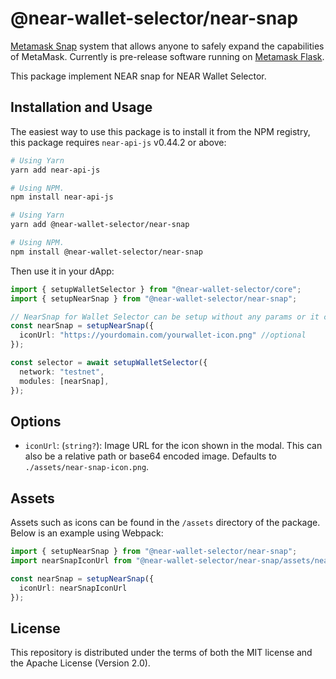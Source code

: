 # @near-wallet-selector/near-snap
[Metamask Snap](https://metamask.io/snaps/) system that allows anyone to safely expand the capabilities of MetaMask. Currently is pre-release software running on [Metamask Flask](https://metamask.io/flask/).

This package implement NEAR snap for NEAR Wallet Selector.

## Installation and Usage

The easiest way to use this package is to install it from the NPM registry, this package requires `near-api-js` v0.44.2 or above:

```bash
# Using Yarn
yarn add near-api-js

# Using NPM.
npm install near-api-js
```

```bash
# Using Yarn
yarn add @near-wallet-selector/near-snap

# Using NPM.
npm install @near-wallet-selector/near-snap
```

Then use it in your dApp:

```ts
import { setupWalletSelector } from "@near-wallet-selector/core";
import { setupNearSnap } from "@near-wallet-selector/near-snap";

// NearSnap for Wallet Selector can be setup without any params or it can take one optional param.
const nearSnap = setupNearSnap({
  iconUrl: "https://yourdomain.com/yourwallet-icon.png" //optional
});

const selector = await setupWalletSelector({
  network: "testnet",
  modules: [nearSnap],
});
```

## Options

- `iconUrl`: (`string?`): Image URL for the icon shown in the modal. This can also be a relative path or base64 encoded image. Defaults to `./assets/near-snap-icon.png`.

## Assets

Assets such as icons can be found in the `/assets` directory of the package. Below is an example using Webpack:

```ts
import { setupNearSnap } from "@near-wallet-selector/near-snap";
import nearSnapIconUrl from "@near-wallet-selector/near-snap/assets/near-snap-icon.png";

const nearSnap = setupNearSnap({
  iconUrl: nearSnapIconUrl
});
```

## License

This repository is distributed under the terms of both the MIT license and the Apache License (Version 2.0).
